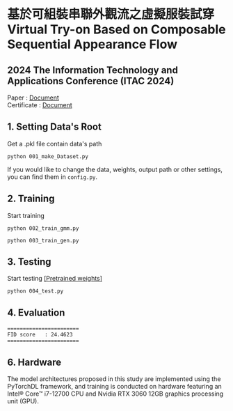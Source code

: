 # 基於可組裝串聯外觀流之虛擬服裝試穿<br>Virtual Try-on Based on Composable Sequential Appearance Flow

## 2024 The Information Technology and Applications Conference (ITAC 2024)
Paper : [Document](docs/paper.pdf)  
Certificate : [Document](docs/論文刊登證明.pdf)  

## 1. Setting Data's Root 
Get a .pkl file contain data's path 
```
python 001_make_Dataset.py
```
If you would like to change the data, weights, output path or other settings,   
you can find them in ```config.py```.

## 2. Training
Start training 
```
python 002_train_gmm.py
```
```
python 003_train_gen.py
```
## 3. Testing 
Start testing
[[Pretrained weights]](https://mega.nz/folder/bMcxjZba#2vixjwZc1KSuA7uMLOdyUg)
```
python 004_test.py
```

## 4. Evaluation
```
=======================  
FID score   : 24.4623  
=======================  
```

## 6. Hardware
The model architectures proposed in this study are implemented using the PyTorchDL framework, and training is conducted on hardware featuring an Intel® Core™ i7-12700 CPU and Nvidia RTX 3060 12GB graphics processing unit (GPU).
